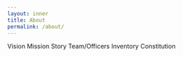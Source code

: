 ```yaml
---
layout: inner
title: About
permalink: /about/
---
```


<p style="text-align: center;" markdown="1">

Vision
Mission
Story
Team/Officers
Inventory
Constitution

</p>
